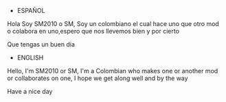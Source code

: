 - ESPAÑOL
 
Hola Soy SM2010 o SM, Soy un colombiano el cual hace uno que otro mod o colabora en uno,espero que nos llevemos bien y por cierto

Que tengas un buen dia

- ENGLISH

Hello, I'm SM2010 or SM, I'm a Colombian who makes one or another mod or collaborates on one, I hope we get along well and by the way

Have a nice day

